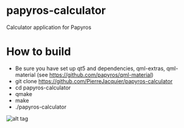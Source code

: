 # papyros-calculator
Calculator application for Papyros

# How to build
- Be sure you have set up qt5 and dependencies, qml-extras, qml-material (see https://github.com/papyros/qml-material)
- git clone https://github.com/PierreJacquier/papyros-calculator
- cd papyros-calculator
- qmake
- make
- ./papyros-calculator

![alt tag](https://lh3.googleusercontent.com/-YLksj0O589o/VM6QL30IzLI/AAAAAAAABKo/A4jMThKv0fY/w604-h345-no/papyros-calculator-0.1.png)

